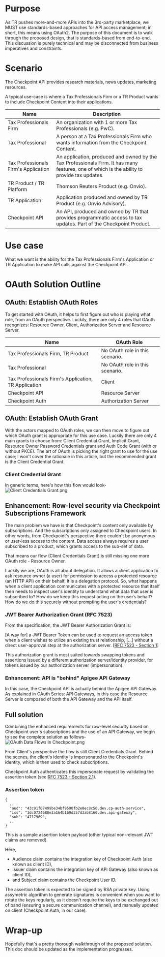 # Purpose
As TR pushes more-and-more APIs into the 3rd-party marketplace, we MUST use standards-based approaches for API access management; in short, this means using OAuth2. The purpose of this document is to walk through the proposed design, that is standards-based from end-to-end. This discussion is purely technical and may be disconnected from business imperatives and constraints.

# Scenario
The Checkpoint API provides research materials, news updates, marketing resources.

 

A typical use-case is where a Tax Professionals Firm or a TR Product wants to include Checkpoint Content into their applications.


|Name|Description  |
|--|--|
|Tax Professionals Firm  | An organization with 1 or more Tax Professionals (e.g. PwC). |
| Tax Professional | A person at a Tax Professionals Firm who wants information from the Checkpoint Content. |
| Tax Professionals Firm's Application | An application, produced and owned by the Tax Professionals Firm. It has many features, one of which is the ability to provide tax updates. |
|TR Product / TR Platform  | Thomson Reuters Product (e.g. Onvio). |
|TR Application  |Application produced and owned by TR Product (e.g. Onvio Advisory).  |
| Checkpoint API | An API, produced and owned by TR that provides programmatic access to tax updates. Part of the Checkpoint Product. |

# Use case
What we want is the ability for the Tax Professionals Firm's Application or TR Application to make API calls against the Checkpoint API.

 

# OAuth Solution Outline
 

## OAuth: Establish OAuth Roles
To get started with OAuth, it helps to first figure out who is playing what role, from an OAuth perspective. Luckily, there are only 4 roles that OAuth recognizes: Resource Owner, Client, Authorization Server and Resource Server.


|Name| OAuth Role |
|--|--|
|Tax Professionals Firm, TR Product  | No OAuth role in this scenario. |
| Tax Professional | 	No OAuth role in this scenario. |
| Tax Professionals Firm's Application, TR Application | Client |
| Checkpoint API | Resource Server |
| Checkpoint Auth | Authorization Server |

## OAuth: Establish OAuth Grant
With the actors mapped to OAuth roles, we can then move to figure out which OAuth grant is appropriate for this use case. Luckily there are only 4 main grants to choose from: Client Credential Grant, Implicit Grant, Resource Owner Password Credentials grant and Auth Code Grant (with or without PKCE). The art of OAuth is picking the right grant to use for the use case; I won't cover the rationale in this article, but the recommended grant is the Client Credential Grant.

### Client Credential Grant
In generic terms, here's how this flow would look-
![Client Credentials Grant.png](/.attachments/Client%20Credentials%20Grant-21260ef6-2316-4048-9d04-596fa5311309.png)

## Enhancement: Row-level security via Checkpoint Subscriptions Framework
The main problem we have is that Checkpoint's content only available by subscriptions. And the subscriptions only assigned to Checkpoint users. In other words, from Checkpoint's perspective there couldn't be anonymous or user-less access to the content. Data access always requires a user subscribed to a product, which grants access to the sub-set of data. 

 

That means our flow (Client Credentials Grant) is still missing one more OAuth role - Resource Owner.

 

Luckily we are, OAuth is all about delegation. It allows a client application to ask resource owner (a user) for permission to access a protected resource (an HTTP API) on their behalf. It is a delegation protocol. So, what happens when a client application communicates with a protected resource that itself then needs to inspect user's identity to understand what data that user is subscribed to? How do we keep this request acting on the user’s behalf? How do we do this securely without prompting the user's credentials?

 

### JWT Bearer Authorization Grant (RFC 7523)
From the specification, the JWT Bearer Authorization Grant is:

[A way for] a JWT Bearer Token can be used to request an access token when a client wishes to utilize an existing trust relationship, […] without a direct user-approval step at the authorization server.
[[RFC 7523 - Section 1](https://datatracker.ietf.org/doc/html/rfc7523#section-1)]

This authorization grant is most suited towards swapping tokens and assertions issued by a different authorization server/identity provider, for tokens issued by our authorization server (impersonation).

 

### Enhancement: API is "behind" Apigee API Gateway
In this case, the Checkpoint API is actually behind the Apigee API Gateway. As explained in OAuth Series: API Gateways, in this case the Resource Server is composed of both the API Gateway and the API itself.

 

## Full solution
Combining the enhanced requirements for row-level security based on Checkpoint user's subscriptions and the use of an API Gateway, we begin to see the complete solution as follows-
![OAuth Data Flows In Checkpoint.png](/.attachments/OAuth%20Data%20Flows%20In%20Checkpoint-3201b1fa-6d1b-4106-962c-d3730e377425.png)

From Client's perspective the flow is still Client Credentials Grant. Behind the scenes, the client's identity is impersonated to the Checkpoint's identity, which is then used to check subscriptions.

Checkpoint Auth authenticates this impersonate request by validating the assertion token (see [RFC 7523 - Section 2.1](https://datatracker.ietf.org/doc/html/rfc7523#section-2.1)).

 

### Assertion token

```
{
  ..
  "aud": "43c91f07499be34bf9590fb2e0ec8c50.dev.cp-auth-service",
  "iss": "3dc0724680e3a164b169d257d3ab8160.dev.api-gateway",
  "sub": "4717969",
  ..
}
```

This is a sample assertion token payload (other typical non-relevant JWT claims are removed).

Here,

- Audience claim contains the integration key of Checkpoint Auth (also known as client ID),
- Issuer claim contains the integration key of API Gateway (also known as client ID),
- and Subject claim contains the Checkpoint User ID.
 

The assertion token is expected to be signed by RSA private key. Using assymetric algorithm to generate signatures is convenient when you want to rotate the keys regularly, as it doesn't require the keys to be exchanged out of band (ensuring a secure communication channel), and manually updated on client (Checkpoint Auth, in our case).

 

# Wrap-up
Hopefully that's a pretty thorough walkthrough of the proposed solution. This doc should be updated as the implementation progresses.
